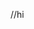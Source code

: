 <!DOCTYPE html>
<html>
   <body>
      <script>
         var password = "123";
         (function passcodeprotect() {
            var passcode = prompt("Enter PassCode");
            while (passcode !== password) {
               alert("Incorrect PassCode");
               return passcodeprotect();
            }
         }());
         alert('here is code');
      </script>
   </body>
</html>

















































































//hi
